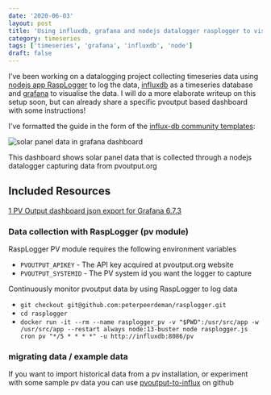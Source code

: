 ```yaml
---
date: '2020-06-03'
layout: post
title: 'Using influxdb, grafana and nodejs datalogger rasplogger to visualise solar panel data'
category: timeseries
tags: ['timeseries', 'grafana', 'influxdb', 'node']
draft: false
---
```


I've been working on a datalogging project collecting timeseries data using [nodejs app RaspLogger](https://github.com/peterpeerdeman/rasplogger) to log the data, [influxdb](https://www.influxdata.com/) as a timeseries database and [grafana](https://grafana.com/) to visualise the data. I will do a more elaborate writeup on this setup soon, but can already share a specific pvoutput based dashboard with some instructions!

I've formatted the guide in the form of the [influx-db community templates](https://github.com/influxdata/community-template://github.com/influxdata/community-templates):

![solar panel data in grafana dashboard](../assets/images/2020-06-03-pv-dashboard.png)

This dashboard shows solar panel data that is collected through a nodejs datalogger capturing data from pvoutput.org

## Included Resources

[1 PV Output dashboard json export for Grafana 6.7.3](https://raw.githubusercontent.com/peterpeerdeman/rasplogger/master/grafana-dashboards/pv-output.json)

### Data collection with RaspLogger (pv module)

RaspLogger PV module requires the following environment variables

-   `PVOUTPUT_APIKEY` - The API key acquired at pvoutput.org website
-   `PVOUTPUT_SYSTEMID` - The PV system id you want the logger to capture

Continuously monitor pvoutput data by using RaspLogger to log data

-   `git checkout git@github.com:peterpeerdeman/rasplogger.git`
-   `cd rasplogger`
-   `docker run -it --rm --name rasplogger_pv -v "$PWD":/usr/src/app -w /usr/src/app --restart always node:13-buster node rasplogger.js cron pv "*/5 * * * *" -u http://influxdb:8086/pv`

### migrating data / example data

If you want to import historical data from a pv installation, or experiment with some sample pv data you can use [pvoutput-to-influx](https://github.com/peterpeerdeman/pvoutput-to-influx) on github
